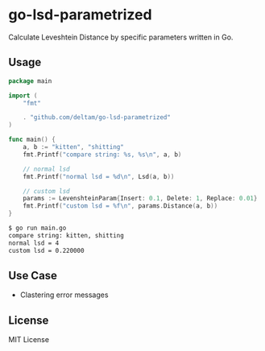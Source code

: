 # go-lsd-parametrized

Calculate Leveshtein Distance by specific parameters written in Go.

## Usage

```go
package main

import (
    "fmt"

    . "github.com/deltam/go-lsd-parametrized"
)

func main() {
    a, b := "kitten", "shitting"
    fmt.Printf("compare string: %s, %s\n", a, b)

    // normal lsd
    fmt.Printf("normal lsd = %d\n", Lsd(a, b))

    // custom lsd
    params := LevenshteinParam{Insert: 0.1, Delete: 1, Replace: 0.01}
    fmt.Printf("custom lsd = %f\n", params.Distance(a, b))
}
```

```sh
$ go run main.go
compare string: kitten, shitting
normal lsd = 4
custom lsd = 0.220000
```

## Use Case

- Clastering error messages

## License

MIT License
